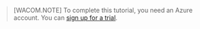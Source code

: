 

> [WACOM.NOTE]
> To complete this tutorial, you need an Azure account. You can <a href="/zh-cn/pricing/1rmb-trial" target="_blank">sign up for a trial</a>.
